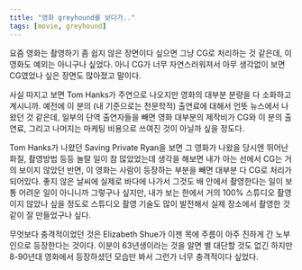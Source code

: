 ```yaml
---
title: "영화 greyhound를 보다가.."
tags: [movie, greyhound]
---
```


요즘 영화는 촬영하기 좀 쉽지 않은 장면이다 싶으면 그냥 CG로 처리하는 것 같은데, 이 영화도 예외는 아니구나 싶었다. 아니 CG가 너무 자연스러워져서 아무 생각없이 보면 CG였었나 싶은 장면도 많아졌고 말이다. 

사실 따지고 보면 Tom Hanks가 주연으로 나오지만 영화의 대부분 분량을 다 소화하고 계시니까. 예전에 이 분의 (내 기준으로는 천문학적) 출연료에 대해서 언뜻 뉴스에서 나왔던 것 같은데, 일부의 단역 출연자들을 빼면 영화 대부분의 제작비가 CG와 이 분의 출연료, 그리고 나머지는 마케팅 비용으로 쓰여진 것이 아닐까 싶을 정도다. 

Tom Hanks가 나왔던 Saving Private Ryan을 보면 그 영화가 나왔을 당시엔 뛰어난 화질, 촬영방법 등등 놀랄 일이 참 많았었는데 생각을 해보면 내가 아는 선에서 CG는 거의 보이지 않았던 반면, 이 영화는 사람이 등장하는 부분을 빼면 대부분 다 CG로 처리가 되어있다. 좋지 않은 날씨에 실제로 바다에 나가서 그것도 배 안에서 촬영한다는 일이 보통 어려운 일이 아니니까 그렇구나 싶지만, 내가 보는 한에서 거의 100% 스튜디오 촬영이지 않았나 싶을 정도로 스튜디오 촬영 기술도 많이 발전해서 실제 장소에서 촬영한 것 같이 잘 만들었구나 싶다.

무엇보다 충격적이었던 것은 Elizabeth Shue가 이젠 목에 주름이 아주 진하게 간 노부인으로 등장한다는 것이다. 이분이 63년생이라는 것을 알면 별 대단할 것도 없긴 하지만 8-90년대 영화에서 등장하셨던 모습만 봐서 그런가 너무 충격적이다 싶었다. 